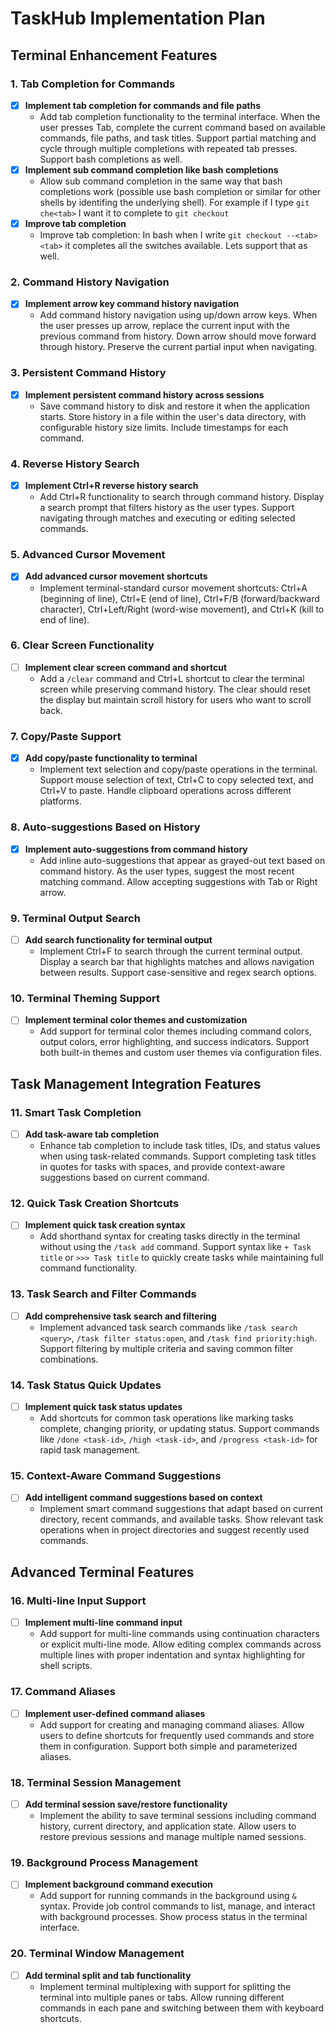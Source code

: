 # TaskHub Implementation Plan

## Terminal Enhancement Features

### 1. Tab Completion for Commands
- [x] **Implement tab completion for commands and file paths**
  - Add tab completion functionality to the terminal interface. When the user presses Tab, complete the current command based on available commands, file paths, and task titles. Support partial matching and cycle through multiple completions with repeated tab presses. Support bash completions as well.
- [x] **Implement sub command completion like bash completions**
  - Allow sub command completion in the same way that bash completions work (possible use bash completion or similar
    for other shells by identifing the underlying shell). For example if I type `git che<tab>` I want it to complete to `git checkout`
- [x] **Improve tab completion**
  - Improve tab completion: In bash when I write `git checkout --<tab><tab>` it completes all the switches available. Lets support that as well.


### 2. Command History Navigation
- [x] **Implement arrow key command history navigation**
  - Add command history navigation using up/down arrow keys. When the user presses up arrow, replace the current input with the previous command from history. Down arrow should move forward through history. Preserve the current partial input when navigating.

### 3. Persistent Command History
- [x] **Implement persistent command history across sessions**
  - Save command history to disk and restore it when the application starts. Store history in a file within the user's data directory, with configurable history size limits. Include timestamps for each command.

### 4. Reverse History Search
- [x] **Implement Ctrl+R reverse history search**
  - Add Ctrl+R functionality to search through command history. Display a search prompt that filters history as the user types. Support navigating through matches and executing or editing selected commands.

### 5. Advanced Cursor Movement
- [x] **Add advanced cursor movement shortcuts**
  - Implement terminal-standard cursor movement shortcuts: Ctrl+A (beginning of line), Ctrl+E (end of line), Ctrl+F/B (forward/backward character), Ctrl+Left/Right (word-wise movement), and Ctrl+K (kill to end of line).

### 6. Clear Screen Functionality
- [ ] **Implement clear screen command and shortcut**
  - Add a `/clear` command and Ctrl+L shortcut to clear the terminal screen while preserving command history. The clear should reset the display but maintain scroll history for users who want to scroll back.

### 7. Copy/Paste Support
- [x] **Add copy/paste functionality to terminal**
  - Implement text selection and copy/paste operations in the terminal. Support mouse selection of text, Ctrl+C to copy selected text, and Ctrl+V to paste. Handle clipboard operations across different platforms.

### 8. Auto-suggestions Based on History
- [x] **Implement auto-suggestions from command history**
  - Add inline auto-suggestions that appear as grayed-out text based on command history. As the user types, suggest the most recent matching command. Allow accepting suggestions with Tab or Right arrow.

### 9. Terminal Output Search
- [ ] **Add search functionality for terminal output**
  - Implement Ctrl+F to search through the current terminal output. Display a search bar that highlights matches and allows navigation between results. Support case-sensitive and regex search options.

### 10. Terminal Theming Support
- [ ] **Implement terminal color themes and customization**
  - Add support for terminal color themes including command colors, output colors, error highlighting, and success indicators. Support both built-in themes and custom user themes via configuration files.

## Task Management Integration Features

### 11. Smart Task Completion
- [ ] **Add task-aware tab completion**
  - Enhance tab completion to include task titles, IDs, and status values when using task-related commands. Support completing task titles in quotes for tasks with spaces, and provide context-aware suggestions based on current command.

### 12. Quick Task Creation Shortcuts
- [ ] **Implement quick task creation syntax**
  - Add shorthand syntax for creating tasks directly in the terminal without using the `/task add` command. Support syntax like `+ Task title` or `>>> Task title` to quickly create tasks while maintaining full command functionality.

### 13. Task Search and Filter Commands
- [ ] **Add comprehensive task search and filtering**
  - Implement advanced task search commands like `/task search <query>`, `/task filter status:open`, and `/task find priority:high`. Support filtering by multiple criteria and saving common filter combinations.

### 14. Task Status Quick Updates
- [ ] **Implement quick task status updates**
  - Add shortcuts for common task operations like marking tasks complete, changing priority, or updating status. Support commands like `/done <task-id>`, `/high <task-id>`, and `/progress <task-id>` for rapid task management.

### 15. Context-Aware Command Suggestions
- [ ] **Add intelligent command suggestions based on context**
  - Implement smart command suggestions that adapt based on current directory, recent commands, and available tasks. Show relevant task operations when in project directories and suggest recently used commands.

## Advanced Terminal Features

### 16. Multi-line Input Support
- [ ] **Implement multi-line command input**
  - Add support for multi-line commands using continuation characters or explicit multi-line mode. Allow editing complex commands across multiple lines with proper indentation and syntax highlighting for shell scripts.

### 17. Command Aliases
- [ ] **Implement user-defined command aliases**
  - Add support for creating and managing command aliases. Allow users to define shortcuts for frequently used commands and store them in configuration. Support both simple and parameterized aliases.

### 18. Terminal Session Management
- [ ] **Add terminal session save/restore functionality**
  - Implement the ability to save terminal sessions including command history, current directory, and application state. Allow users to restore previous sessions and manage multiple named sessions.

### 19. Background Process Management
- [ ] **Implement background command execution**
  - Add support for running commands in the background using `&` syntax. Provide job control commands to list, manage, and interact with background processes. Show process status in the terminal interface.

### 20. Terminal Window Management
- [ ] **Add terminal split and tab functionality**
  - Implement terminal multiplexing with support for splitting the terminal into multiple panes or tabs. Allow running different commands in each pane and switching between them with keyboard shortcuts.

